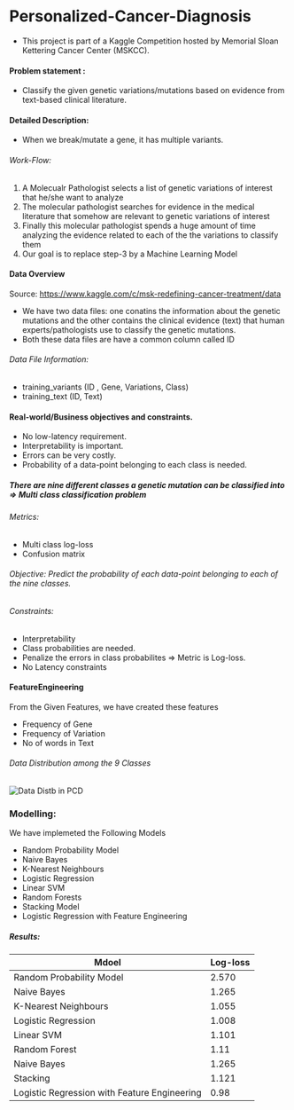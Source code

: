 # Personalized-Cancer-Diagnosis

* This project is part of a Kaggle Competition hosted by Memorial Sloan Kettering Cancer Center (MSKCC). 
 
#### Problem statement : 
* Classify the given genetic variations/mutations based on evidence from text-based clinical literature.

#### Detailed Description:

* When we break/mutate a gene, it has multiple variants.
###### Work-Flow:
1. A Molecualr Pathologist selects a list of genetic variations of interest that he/she want to analyze
2. The molecular pathologist searches for evidence in the medical literature that somehow are relevant to genetic variations of interest
3. Finally this molecular pathologist spends a huge amount of time analyzing the evidence related to each of the the variations to classify them
4. Our goal is to replace step-3 by a Machine Learning Model

#### Data Overview
Source: https://www.kaggle.com/c/msk-redefining-cancer-treatment/data
* We have two data files: one conatins the information about the genetic mutations and the other contains the clinical evidence (text) that human experts/pathologists use to classify the genetic mutations.
* Both these data files are have a common column called ID
###### Data File Information: 
* training_variants (ID , Gene, Variations, Class)
* training_text (ID, Text)

#### Real-world/Business objectives and constraints.
* No low-latency requirement.
* Interpretability is important.
* Errors can be very costly.
* Probability of a data-point belonging to each class is needed.
##### There are nine different classes a genetic mutation can be classified into => Multi class classification problem

###### Metrics:
* Multi class log-loss
* Confusion matrix
###### Objective: Predict the probability of each data-point belonging to each of the nine classes.

###### Constraints:

* Interpretability 
* Class probabilities are needed.
* Penalize the errors in class probabilites => Metric is Log-loss.
* No Latency constraints

#### FeatureEngineering
From the Given Features, we have created these features
* Frequency of Gene
* Frequency of Variation
* No of words in Text

###### Data Distribution among the 9 Classes
![Data Distb in PCD](https://user-images.githubusercontent.com/42597977/139613640-8a8ccc7d-f07f-4b80-a7d9-6a39c7d53d43.png)


### Modelling:

We have implemeted the Following Models
* Random Probability Model
* Naive Bayes
* K-Nearest Neighbours
* Logistic Regression
* Linear SVM
* Random Forests
* Stacking Model
* Logistic Regression with Feature Engineering

##### Results:

| Mdoel | Log-loss |
| --- | --- |
| Random Probability Model | 2.570 |
| Naive Bayes | 1.265 |
| K-Nearest Neighbours | 1.055 |
| Logistic Regression | 1.008 |
| Linear SVM | 1.101 |
| Random Forest | 1.11 |
| Naive Bayes | 1.265 |
| Stacking | 1.121 |
| Logistic Regression with Feature Engineering | 0.98 |

